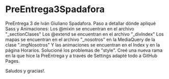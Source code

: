 # PreEntrega3Spadafora
PreEntrega 3 de Iván Giuliano Spadafora.
Paso a detallar dónde apliqué Sass y Animaciones:
Los @mixin se encuentran en el archivo "_sectionClases"
Los @extend se encuentran en el archivo "_divIndex"
Los mapas se encuentran en el archivo "_nosotros" en la MediaQuery de la clase ".imgNosotros"
Y las animaciones se encuentran en el Index y en la página Horarios.
Solucioné los problemas de "style".
Creé una nueva rama en la que hice la PreEntrega y a través de Settings adapté todo a GitHub Pages.

Saludos y gracias!.
